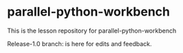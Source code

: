 # parallel-python-workbench
    
This is the lesson repository for parallel-python-workbench

Release-1.0 branch: is here for edits and feedback.
